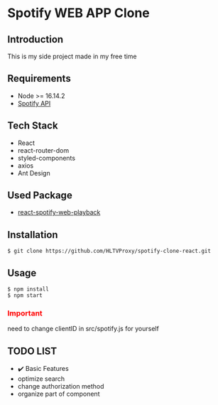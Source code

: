 # Spotify WEB APP Clone

## Introduction

This is my side project made in my free time

## Requirements

- Node >= 16.14.2
- [Spotify API](https://developer.spotify.com/dashboard/)

## Tech Stack

- React
- react-router-dom
- styled-components
- axios
- Ant Design

## Used Package

- [react-spotify-web-playback](https://github.com/gilbarbara/react-spotify-web-playback)

## Installation

    $ git clone https://github.com/HLTVProxy/spotify-clone-react.git

## Usage

    $ npm install
    $ npm start

### <font color=#f00>Important</font>

need to change clientID in src/spotify.js for yourself

## TODO LIST

- ✔️ Basic Features
- optimize search
- change authorization method
- organize part of component
